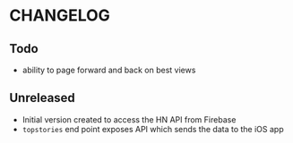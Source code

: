 # CHANGELOG

## Todo

* ability to page forward and back on best views

## Unreleased

* Initial version created to access the HN API from Firebase
* `topstories` end point exposes API which sends the data to the iOS app
